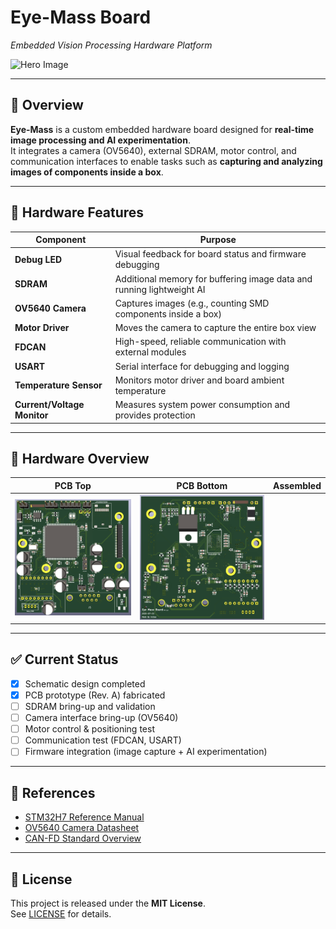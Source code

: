 # Eye-Mass Board  
*Embedded Vision Processing Hardware Platform*

![Hero Image](docs/images/assembled.jpg)

---

## 🔎 Overview
**Eye-Mass** is a custom embedded hardware board designed for **real-time image processing and AI experimentation**.  
It integrates a camera (OV5640), external SDRAM, motor control, and communication interfaces to enable tasks such as **capturing and analyzing images of components inside a box**.

---

## 🔧 Hardware Features

| Component               | Purpose                                                                 |
|-------------------------|-------------------------------------------------------------------------|
| **Debug LED**           | Visual feedback for board status and firmware debugging                 |
| **SDRAM**               | Additional memory for buffering image data and running lightweight AI   |
| **OV5640 Camera**       | Captures images (e.g., counting SMD components inside a box)            |
| **Motor Driver**        | Moves the camera to capture the entire box view                         |
| **FDCAN**               | High-speed, reliable communication with external modules                |
| **USART**               | Serial interface for debugging and logging                              |
| **Temperature Sensor**  | Monitors motor driver and board ambient temperature                     |
| **Current/Voltage Monitor** | Measures system power consumption and provides protection           |

---

## 📸 Hardware Overview
| PCB Top | PCB Bottom | Assembled |
|---------|------------|-----------|
| ![Top](docs/images/eye-mass-F.png) | ![Bottom](docs/images/eye-mass-B.png) |

---

## ✅ Current Status
- [x] Schematic design completed
- [x] PCB prototype (Rev. A) fabricated
- [ ] SDRAM bring-up and validation
- [ ] Camera interface bring-up (OV5640)
- [ ] Motor control & positioning test
- [ ] Communication test (FDCAN, USART)
- [ ] Firmware integration (image capture + AI experimentation)

---

## 📑 References
- [STM32H7 Reference Manual](https://www.st.com/resource/en/reference_manual/dm00314099.pdf)  
- [OV5640 Camera Datasheet](https://www.arducam.com/downloads/datasheet/OV5640DS.pdf)  
- [CAN-FD Standard Overview](https://www.nxp.com/docs/en/application-note/AN5415.pdf)

---

## 📜 License
This project is released under the **MIT License**.  
See [LICENSE](LICENSE) for details.
